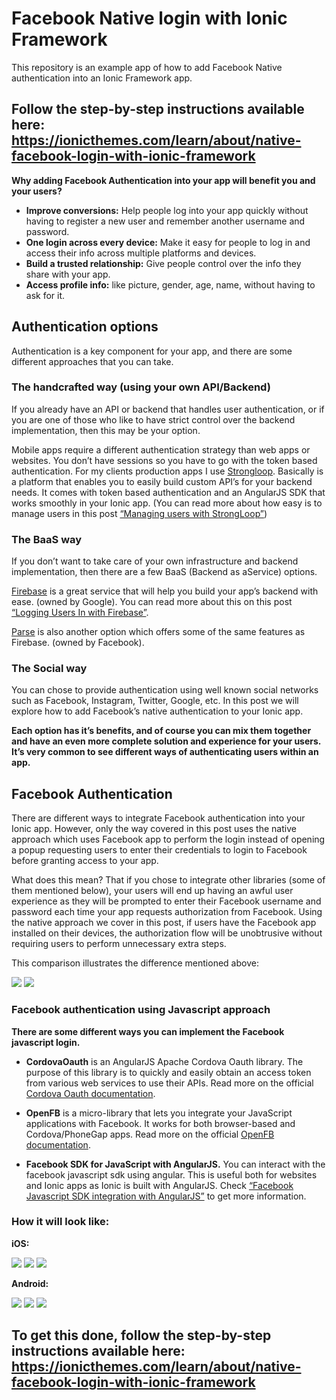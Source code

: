 # Facebook Native login with Ionic Framework

This repository is an example app of how to add Facebook Native authentication into an Ionic Framework app.

## Follow the step-by-step instructions available here: https://ionicthemes.com/learn/about/native-facebook-login-with-ionic-framework

**Why adding Facebook Authentication into your app will benefit you and your users?**

  - **Improve conversions:** Help people log into your app quickly without having to register a new user and remember another username and password.
  - **One login across every device:** Make it easy for people to log in and access their info across multiple platforms and devices.
  - **Build a trusted relationship:** Give people control over the info they share with your app.
  - **Access profile info:** like picture, gender, age, name, without having to ask for it.

## Authentication options

Authentication is a key component for your app, and there are some different approaches that you can take.

### The handcrafted way (using your own API/Backend)

If you already have an API or backend that handles user authentication, or if you are one of those who like to have strict control over the backend implementation, then this may be your option.

Mobile apps require a different authentication strategy than web apps or websites. You don’t have sessions so you have to go with the token based authentication. For my clients production apps I use [Strongloop](http://bit.ly/1d0A2Y0). Basically is a platform that enables you to easily build custom API’s for your backend needs. It comes with token based authentication and an AngularJS SDK that works smoothly in your Ionic app. (You can read more about how easy is to manage users in this post [“Managing users with StrongLoop”](https://docs.strongloop.com/display/public/LB/Managing+users))


### The BaaS way

If you don’t want to take care of your own infrastructure and backend implementation, then there are a few BaaS (Backend as aService) options.

[Firebase](http://bit.ly/1yQrm02) is a great service that will help you build your app’s backend with ease. (owned by Google). You can read more about this on this post [“Logging Users In with Firebase”](https://www.firebase.com/docs/web/guide/user-auth.html#section-login).



[Parse](http://bit.ly/1QjZyGS) is also another option which offers some of the same features as Firebase. (owned by Facebook).



### The Social way

You can chose to provide authentication using well known social networks such as Facebook, Instagram, Twitter, Google, etc. In this post we will explore how to add Facebook’s native authentication to your Ionic app.


**Each option has it’s benefits, and of course you can mix them together and have an even more complete solution and experience for your users. It’s very common to see different ways of authenticating users within an app.**

## Facebook Authentication

There are different ways to integrate Facebook authentication into your Ionic app. However, only the way covered in this post uses the native approach which uses Facebook app to perform the login instead of opening a popup requesting users to enter their credentials to login to Facebook before granting access to your app.

What does this mean? That if you chose to integrate other libraries (some of them mentioned below), your users will end up having an awful user experience as they will be prompted to enter their Facebook username and password each time your app requests authorization from Facebook.
Using the native approach we cover in this post, if users have the Facebook app installed on their devices, the authorization flow will be unobtrusive without requiring users to perform unnecessary extra steps.

This comparison illustrates the difference mentioned above:

![](https://dl.dropboxusercontent.com/u/30675090/ionic_themes/facebook-login/facebook-js-login.png)
![](https://dl.dropboxusercontent.com/u/30675090/ionic_themes/facebook-login/facebook-login.png)


### Facebook authentication using Javascript approach

**There are some different ways you can implement the Facebook javascript login.**

- **CordovaOauth** is an AngularJS Apache Cordova Oauth library. The purpose of this library is to quickly and easily obtain an access token from various web services to use their APIs. Read more on the official [Cordova Oauth documentation](https://github.com/nraboy/ng-cordova-oauth/blob/master/README.md).

- **OpenFB** is a micro-library that lets you integrate your JavaScript applications with Facebook. It works for both browser-based and Cordova/PhoneGap apps. Read more on the official [OpenFB documentation](https://github.com/ccoenraets/OpenFB).

- **Facebook SDK for JavaScript with AngularJS.** You can interact with the facebook javascript sdk using angular. This is useful both for websites and Ionic apps as Ionic is built with AngularJS. Check [“Facebook Javascript SDK integration with AngularJS”](https://developers.facebook.com/docs/javascript/howto/angularjs) to get more information.


### How it will look like:

**iOS:**

![](https://dl.dropboxusercontent.com/u/30675090/ionic_themes/facebook-login/ios-welcome.jpg)
![](https://dl.dropboxusercontent.com/u/30675090/ionic_themes/facebook-login/ios-facebook1.jpg)
![](https://dl.dropboxusercontent.com/u/30675090/ionic_themes/facebook-login/ios-facebook2.jpg)

**Android:**

![](https://dl.dropboxusercontent.com/u/30675090/ionic_themes/facebook-login/android-welcome.png)
![](https://dl.dropboxusercontent.com/u/30675090/ionic_themes/facebook-login/android-facebook1.png)
![](https://dl.dropboxusercontent.com/u/30675090/ionic_themes/facebook-login/android-facebook2.png)


## To get this done, follow the step-by-step instructions available here: https://ionicthemes.com/learn/about/native-facebook-login-with-ionic-framework
